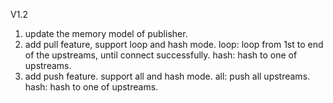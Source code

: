 V1.2
1. update the memory model of publisher.
2. add pull feature, support loop and hash mode.
   loop: loop from 1st to end of the upstreams, until connect successfully. 
   hash: hash to one of upstreams.
3. add push feature. support all and hash mode.
   all: push all upstreams. 
   hash: hash to one of upstreams.


